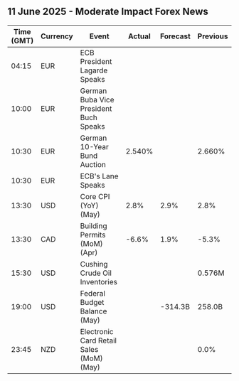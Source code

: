 ## 11 June 2025 - Moderate Impact Forex News

| Time (GMT) | Currency | Event | Actual | Forecast | Previous |
|------|----------|-------|--------|----------|----------|
| 04:15 | EUR | ECB President Lagarde Speaks |  |  |  |
| 10:00 | EUR | German Buba Vice President Buch Speaks |  |  |  |
| 10:30 | EUR | German 10-Year Bund Auction | 2.540% |  | 2.660% |
| 10:30 | EUR | ECB's Lane Speaks |  |  |  |
| 13:30 | USD | Core CPI (YoY) (May) | 2.8% | 2.9% | 2.8% |
| 13:30 | CAD | Building Permits (MoM) (Apr) | -6.6% | 1.9% | -5.3% |
| 15:30 | USD | Cushing Crude Oil Inventories |  |  | 0.576M |
| 19:00 | USD | Federal Budget Balance (May) |  | -314.3B | 258.0B |
| 23:45 | NZD | Electronic Card Retail Sales (MoM) (May) |  |  | 0.0% |
